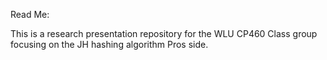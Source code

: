 Read Me:

This is a research presentation repository for the WLU CP460 Class group focusing on the JH hashing algorithm Pros side. 